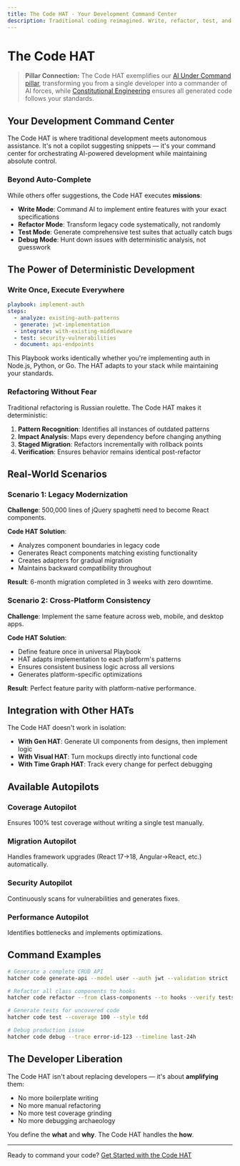 ```yaml
---
title: The Code HAT - Your Development Command Center
description: Traditional coding reimagined. Write, refactor, test, and deploy with deterministic AI assistance while maintaining complete control.
---
```


# <DocIcon type="code" inline /> The Code HAT

> **Pillar Connection:** The Code HAT exemplifies our [AI Under Command pillar](/pillars-ai-under-command), transforming you from a single developer into a commander of AI forces, while [Constitutional Engineering](/constitutional-engineering) ensures all generated code follows your standards.

## Your Development Command Center

The Code HAT is where traditional development meets autonomous assistance. It's not a copilot suggesting snippets — it's your command center for orchestrating AI-powered development while maintaining absolute control.

### Beyond Auto-Complete

While others offer suggestions, the Code HAT executes **missions**:

- **Write Mode**: Command AI to implement entire features with your exact specifications
- **Refactor Mode**: Transform legacy code systematically, not randomly
- **Test Mode**: Generate comprehensive test suites that actually catch bugs
- **Debug Mode**: Hunt down issues with deterministic analysis, not guesswork

## The Power of Deterministic Development

### Write Once, Execute Everywhere

```yaml
playbook: implement-auth
steps:
  - analyze: existing-auth-patterns
  - generate: jwt-implementation
  - integrate: with-existing-middleware
  - test: security-vulnerabilities
  - document: api-endpoints
```

This Playbook works identically whether you're implementing auth in Node.js, Python, or Go. The HAT adapts to your stack while maintaining your standards.

### Refactoring Without Fear

Traditional refactoring is Russian roulette. The Code HAT makes it deterministic:

1. **Pattern Recognition**: Identifies all instances of outdated patterns
2. **Impact Analysis**: Maps every dependency before changing anything
3. **Staged Migration**: Refactors incrementally with rollback points
4. **Verification**: Ensures behavior remains identical post-refactor

## Real-World Scenarios

### Scenario 1: Legacy Modernization

**Challenge**: 500,000 lines of jQuery spaghetti need to become React components.

**Code HAT Solution**:

- Analyzes component boundaries in legacy code
- Generates React components matching existing functionality
- Creates adapters for gradual migration
- Maintains backward compatibility throughout

**Result**: 6-month migration completed in 3 weeks with zero downtime.

### Scenario 2: Cross-Platform Consistency

**Challenge**: Implement the same feature across web, mobile, and desktop apps.

**Code HAT Solution**:

- Define feature once in universal Playbook
- HAT adapts implementation to each platform's patterns
- Ensures consistent business logic across all versions
- Generates platform-specific optimizations

**Result**: Perfect feature parity with platform-native performance.

## Integration with Other HATs

The Code HAT doesn't work in isolation:

- **With Gen HAT**: Generate UI components from designs, then implement logic
- **With Visual HAT**: Turn mockups directly into functional code
- **With Time Graph HAT**: Track every change for perfect debugging

## Available Autopilots

### Coverage Autopilot

Ensures 100% test coverage without writing a single test manually.

### Migration Autopilot

Handles framework upgrades (React 17→18, Angular→React, etc.) automatically.

### Security Autopilot

Continuously scans for vulnerabilities and generates fixes.

### Performance Autopilot

Identifies bottlenecks and implements optimizations.

## Command Examples

```bash
# Generate a complete CRUD API
hatcher code generate-api --model user --auth jwt --validation strict

# Refactor all class components to hooks
hatcher code refactor --from class-components --to hooks --verify tests

# Generate tests for uncovered code
hatcher code test --coverage 100 --style tdd

# Debug production issue
hatcher code debug --trace error-id-123 --timeline last-24h
```

## The Developer Liberation

The Code HAT isn't about replacing developers — it's about **amplifying** them:

- No more boilerplate writing
- No more manual refactoring
- No more test coverage grinding
- No more debugging archaeology

You define the **what** and **why**. The Code HAT handles the **how**.

---

Ready to command your code? [Get Started with the Code HAT](/getting-started#code-hat)

<PageCTA
  title="Master the Code HAT"
  subtitle="Transform how you write, test, and refactor code with AI amplification"
  buttonText="Start Coding Smarter"
  buttonLink="/getting-started"
  buttonStyle="secondary"
  footer="Command your code. Amplify your expertise."
/>
